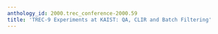 ```yaml
---
anthology_id: 2000.trec_conference-2000.59
title: 'TREC-9 Experiments at KAIST: QA, CLIR and Batch Filtering'
---
```

